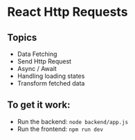 # React Http Requests
## Topics
- Data Fetching
- Send Http Request
- Async / Await
- Handling loading states
- Transform fetched data

## To get it work:
- Run the backend:
`node backend/app.js`
- Run the frontend:
`npm run dev`